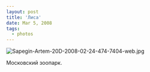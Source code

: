 ```yaml
---
layout: post
title: 'Лиса'
date: Mar 5, 2008
tags:
  - photos
---
```


![Sapegin-Artem-20D-2008-02-24-474-7404-web.jpg](upload://Sapegin-Artem-20D-2008-02-24-474-7404-web.jpg)

Московский зоопарк.
